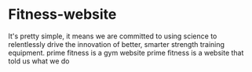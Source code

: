 # Fitness-website
It's pretty simple, it means we are committed to using science to relentlessly drive the innovation of better, smarter strength training equipment.
prime fitness is a gym website
prime fitness is a website that told us what we do
